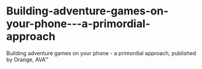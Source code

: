 # Building-adventure-games-on-your-phone---a-primordial-approach
Building adventure games on your phone - a primordial approach, published by Orange, AVA™
